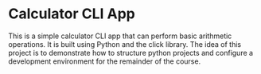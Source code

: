 # Calculator CLI App

This is a simple calculator CLI app that can perform basic arithmetic operations. It is built using Python and 
the click library. The idea of this project is to demonstrate how to structure python projects and configure a
development environment for the remainder of the course.